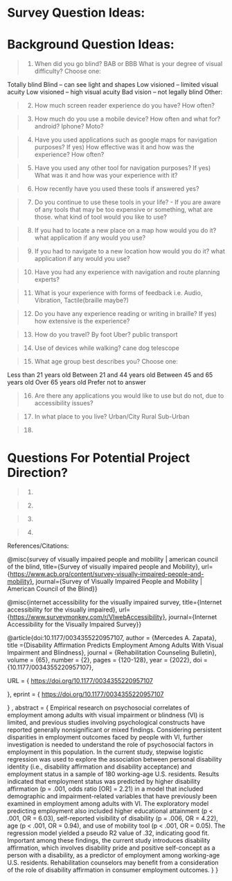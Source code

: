 # Survey Question Ideas:


# Background Question Ideas: 

> 1. When did you go blind? BAB or BBB
What is your degree of visual difficulty? Choose one:

Totally blind
Blind – can see light and shapes
Low visioned – limited visual acuity
Low visioned – high visual acuity
Bad vision – not legally blind
Other:

> 2. How much screen reader experience do you have?
    How often?

> 3. How much do you use a mobile device?
    How often and what for?
    android?
    Iphone?
    Moto?


> 4. Have you used applications such as google maps for navigation purposes?
    If yes) How effective was it and how was the experience? How often?
    
> 5. Have you used any other tool for navigation purposes?
    If yes) What was it and how was your experience with it?

> 6. How recently have you used these tools if answered yes?

> 7. Do you continue to use these tools in your life?
    - If you are aware of any tools that may be too expensive or something, what are those. what kind of tool would you like to use?

> 8. If you had to locate a new place on a map how would you do it? what application if any would you use?

> 9. If you had to navigate to a new location how would you do it? what application if any would you use?

> 10. Have you had any experience with navigation and route planning experts?

> 11. What is your experience with forms of feedback i.e. Audio, Vibration, Tactile(braille maybe?)

> 12. Do you have any experience reading or writing in braille?
    If yes) how extensive is the experience?

> 13. How do you travel?
    By foot
    Uber?
    public transport

> 14. Use of devices while walking?
    cane
    dog
    telescope

> 15. What age group best describes you? Choose one:

Less than 21 years old
Between 21 and 44 years old
Between 45 and 65 years old
Over 65 years old
Prefer not to answer


> 16. Are there any applications you would like to use but do not, due to accessibility issues?


> 17. In what place to you live?
    Urban/City
    Rural
    Sub-Urban

> 18. 

# Questions For Potential Project Direction?

> 1. 

> 2. 
 
> 3. 

> 4. 


References/Citations:

@misc{survey of visually impaired people and mobility | american council of the blind, title={Survey of visually impaired people and Mobility}, url={https://www.acb.org/content/survey-visually-impaired-people-and-mobility}, journal={Survey of Visually Impaired People and Mobility | American Council of the Blind}} 

@misc{internet accessibility for the visually impaired survey, title={Internet accessibility for the visually impaired}, url={https://www.surveymonkey.com/r/VIwebAccessibility}, journal={Internet Accessibility for the Visually Impaired Survey}} 


@article{doi:10.1177/0034355220957107,
author = {Mercedes A. Zapata},
title ={Disability Affirmation Predicts Employment Among Adults With Visual Impairment and Blindness},
journal = {Rehabilitation Counseling Bulletin},
volume = {65},
number = {2},
pages = {120-128},
year = {2022},
doi = {10.1177/0034355220957107},

URL = { 
        https://doi.org/10.1177/0034355220957107
    
},
eprint = { 
        https://doi.org/10.1177/0034355220957107
    
}
,
    abstract = { Empirical research on psychosocial correlates of employment among adults with visual impairment or blindness (VI) is limited, and previous studies involving psychological constructs have reported generally nonsignificant or mixed findings. Considering persistent disparities in employment outcomes faced by people with VI, further investigation is needed to understand the role of psychosocial factors in employment in this population. In the current study, stepwise logistic regression was used to explore the association between personal disability identity (i.e., disability affirmation and disability acceptance) and employment status in a sample of 180 working-age U.S. residents. Results indicated that employment status was predicted by higher disability affirmation (p = .001, odds ratio [OR] = 2.21) in a model that included demographic and impairment-related variables that have previously been examined in employment among adults with VI. The exploratory model predicting employment also included higher educational attainment (p < .001, OR = 6.03), self-reported visibility of disability (p = .006, OR = 4.22), age (p < .001, OR = 0.94), and use of mobility tool (p < .001, OR = 0.05). The regression model yielded a pseudo R2 value of .32, indicating good fit. Important among these findings, the current study introduces disability affirmation, which involves disability pride and positive self-concept as a person with a disability, as a predictor of employment among working-age U.S. residents. Rehabilitation counselors may benefit from a consideration of the role of disability affirmation in consumer employment outcomes. }
}